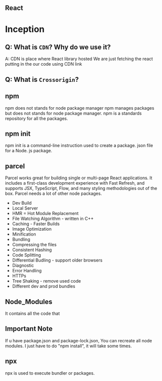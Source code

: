 ## React 

# Inception

## Q: What is `CDN`? Why do we use it?
      
   A: CDN is place where React library hosted
      We are just fetching the react putting in the our code using CDN link

## Q: What is `Crossorigin`?

## npm
   npm does not stands for node package manager
   npm manages packages but does not stands for node package manager.
   npm is a standards repository for all the packages. 

## npm init
   npm init is a command-line instruction used to create a package. json file for a Node. js package.

## parcel
   Parcel works great for building single or multi-page React applications. It includes a first-class development experience with Fast Refresh, and supports JSX, TypeScript, Flow, and many styling methodologies out of the box.
   Parcel needs a lot of other node packages.

   - Dev Build
   - Local Server
   - HMR = Hot Module Replacement
   - File Watching Algorithm - written in C++
   - Caching - Faster Builds
   - Image Optimization
   - Minification
   - Bundling
   - Compressing the files
   - Consistent Hashing
   - Code Splitting
   - Differential Budling - support older browsers
   - Diagnostic
   - Error Handling
   - HTTPs
   - Tree Shaking - remove used code
   - Different dev and prod bundles

## Node_Modules
   It contains all the code that 

## Important Note
   If u have package.json and package-lock.json, You can recreate all node modules. I just have to do "npm install", it will take some times.

## npx
   npx is used to execute bundler or packages.
